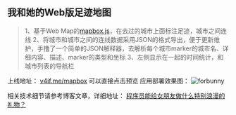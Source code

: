 ## 我和她的Web版足迹地图 

> 1、基于Web Map的[mapbox.js](https://www.mapbox.com/mapbox.js/api/v2.4.0/)，在去过的城市上面标注足迹，城市之间连线
> 2、将城市和城市之间的连线数据采用JSON的格式导出，便于更新维护，手撸了一个简单的JSON解释器，去解析每个城市marker的城市名、详细内容、描述、marker的类型和坐标
> 3、左侧显示在一起的时间统计，和城市列表的导航栏

上线地址： [v4if.me/mapbox](http://v4if.me/mapbox) 可以直接点击预览
应用部署效果图：
![forbunny](http://7xot8c.com1.z0.glb.clouddn.com/2016-09-08-172406.png)

相关技术细节请参考博客文章，详细地址： [程序员能给女朋友做什么特别浪漫的礼物？](http://v4if.me/2016/ForBunny/)
